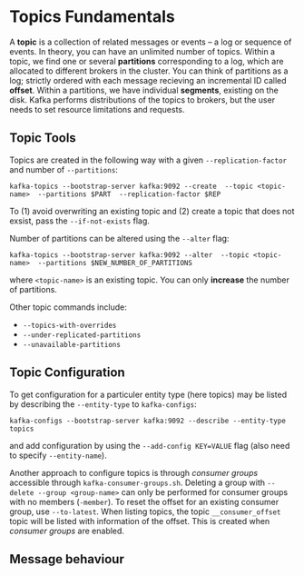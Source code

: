 # Topics Fundamentals

A **topic** is a collection of related messages or events – a log or sequence of events. In theory, you can have an
unlimited number of topics. Within a topic, we find one or several **partitions** corresponding to a log, which are
allocated to different brokers in the cluster. You can think of partitions as a log; strictly ordered with each message
recieving an incremental ID called **offset**. Within a partitions, we have individual **segments**, existing on the
disk. Kafka performs distributions of the topics to brokers, but the user needs to set resource limitations and
requests.

## Topic Tools

Topics are created in the following way with a given `--replication-factor` and number of `--partitions`:

```console
kafka-topics --bootstrap-server kafka:9092 --create  --topic <topic-name>  --partitions $PART  --replication-factor $REP
```

To (1) avoid overwriting an existing topic and (2) create a topic that does not exsist, pass the `--if-not-exists` flag.

Number of partitions can be altered using the `--alter` flag:

```console
kafka-topics --bootstrap-server kafka:9092 --alter  --topic <topic-name>  --partitions $NEW_NUMBER_OF_PARTITIONS
```

where `<topic-name>` is an existing topic. You can only **increase** the number of partitions.

Other topic commands include:

- `--topics-with-overrides`
- `--under-replicated-partitions`
- `--unavailable-partitions`

## Topic Configuration

To get configuration for a particuler entity type (here topics) may be listed by describing the `--entity-type`
to `kafka-configs`:

```console
kafka-configs --bootstrap-server kafka:9092 --describe --entity-type topics
```

and add configuration by using the `--add-config KEY=VALUE` flag (also need to specify `--entity-name`).

Another approach to configure topics is through *consumer groups* accessible through `kafka-consumer-groups.sh`.
Deleting a group with `--delete --group <group-name>` can only be performed for consumer groups with no
members (`-member`). To reset the offset for an existing consumer group, use `--to-latest`. When listing topics, the
topic `__consumer_offset` topic will be listed with information of the offset. This is created when *consumer groups*
are enabled.

## Message behaviour